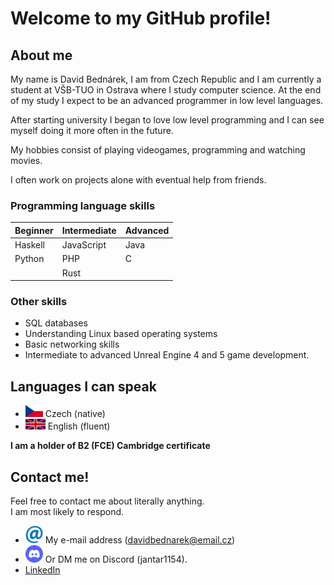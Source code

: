 # Welcome to my GitHub profile!

## About me
My name is David Bednárek, I am from Czech Republic and I am currently a student at VŠB-TUO in Ostrava where I study computer science. At the end of my study I expect to be an advanced programmer in low level languages.

After starting university I began to love low level programming and I can see myself doing it more often in the future.

My hobbies consist of playing videogames, programming and watching movies.

I often work on projects alone with eventual help from friends.

### Programming language skills
| Beginner    | Intermediate   | Advanced   |
|-------------|----------------|------------|
| Haskell     | JavaScript     | Java       |
| Python      | PHP            | C          |
|             | Rust           |            |

### Other skills
- SQL databases
- Understanding Linux based operating systems
- Basic networking skills
- Intermediate to advanced Unreal Engine 4 and 5 game development.

## Languages I can speak
- <img alt="czech flag" width=28 src="czech_flag.jpg"/> Czech (native)
- <img alt="flag of great britain" width=32 src="eng_flag.jpg"/> English (fluent)

**I am a holder of B2 (FCE) Cambridge certificate**

## Contact me!
Feel free to contact me about literally anything. \
I am most likely to respond.
- <img width=28 src="atlogo.png"/> My e-mail address (davidbednarek@email.cz)
- <img width=28 src="dsclogo.png"/> Or DM me on Discord (jantar1154).
- [LinkedIn](https://www.linkedin.com/in/david-bedn%C3%A1rek-23b76425b/)
